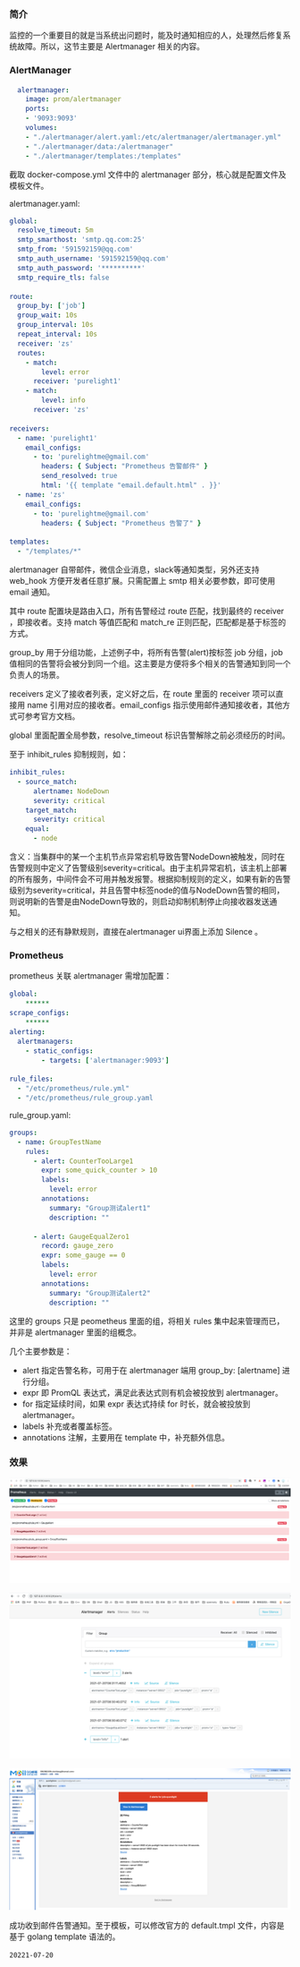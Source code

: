 ### 简介

监控的一个重要目的就是当系统出问题时，能及时通知相应的人，处理然后修复系统故障。所以，这节主要是 Alertmanager 相关的内容。

### AlertManager

```yaml
  alertmanager:
    image: prom/alertmanager
    ports:
    - '9093:9093'
    volumes:
    - "./alertmanager/alert.yaml:/etc/alertmanager/alertmanager.yml"
    - "./alertmanager/data:/alertmanager"
    - "./alertmanager/templates:/templates"
```

截取 docker-compose.yml 文件中的 alertmanager 部分，核心就是配置文件及模板文件。

alertmanager.yaml:

```yaml
global:
  resolve_timeout: 5m
  smtp_smarthost: 'smtp.qq.com:25'
  smtp_from: '591592159@qq.com'
  smtp_auth_username: '591592159@qq.com'
  smtp_auth_password: '**********'
  smtp_require_tls: false

route:
  group_by: ['job']
  group_wait: 10s
  group_interval: 10s
  repeat_interval: 10s
  receiver: 'zs'
  routes:
    - match:
        level: error
      receiver: 'purelight1'
    - match:
        level: info
      receiver: 'zs'

receivers:
  - name: 'purelight1'
    email_configs:
      - to: 'purelightme@gmail.com'
        headers: { Subject: "Prometheus 告警邮件" }
        send_resolved: true
        html: '{{ template "email.default.html" . }}'
  - name: 'zs'
    email_configs:
      - to: 'purelightme@gmail.com'
        headers: { Subject: "Prometheus 告警了" }

templates:
  - "/templates/*"
```

alertmanager 自带邮件，微信企业消息，slack等通知类型，另外还支持 web_hook 方便开发者任意扩展。只需配置上 smtp 相关必要参数，即可使用 email 通知。

其中 route 配置块是路由入口，所有告警经过 route 匹配，找到最终的 receiver ，即接收者。支持 match 等值匹配和 match_re 正则匹配，匹配都是基于标签的方式。

group_by 用于分组功能，上述例子中，将所有告警(alert)按标签 job 分组，job值相同的告警将会被分到同一个组。这主要是方便将多个相关的告警通知到同一个负责人的场景。

receivers 定义了接收者列表，定义好之后，在 route 里面的 receiver 项可以直接用 name 引用对应的接收者。email_configs 指示使用邮件通知接收者，其他方式可参考官方文档。

global 里面配置全局参数，resolve_timeout 标识告警解除之前必须经历的时间。

至于 inhibit_rules 抑制规则，如：

```yaml
inhibit_rules:
  - source_match:
      alertname: NodeDown
      severity: critical
    target_match:
      severity: critical
    equal:
      - node
```

含义：当集群中的某一个主机节点异常宕机导致告警NodeDown被触发，同时在告警规则中定义了告警级别severity=critical。由于主机异常宕机，该主机上部署的所有服务，中间件会不可用并触发报警。根据抑制规则的定义，如果有新的告警级别为severity=critical，并且告警中标签node的值与NodeDown告警的相同，则说明新的告警是由NodeDown导致的，则启动抑制机制停止向接收器发送通知。

与之相关的还有静默规则，直接在alertmanager ui界面上添加 Silence 。

### Prometheus

prometheus 关联 alertmanager 需增加配置：

```yaml
global:
	******
scrape_configs:
	******
alerting:
  alertmanagers:
    - static_configs:
        - targets: ['alertmanager:9093']

rule_files:
  - "/etc/prometheus/rule.yml"
  - "/etc/prometheus/rule_group.yaml
```

rule_group.yaml:

```yaml
groups:
  - name: GroupTestName
    rules:
      - alert: CounterTooLarge1
        expr: some_quick_counter > 10
        labels:
          level: error
        annotations:
          summary: "Group测试alert1"
          description: ""

      - alert: GaugeEqualZero1
        record: gauge_zero
        expr: some_gauge == 0
        labels:
          level: error
        annotations:
          summary: "Group测试alert2"
          description: ""
```

这里的 groups 只是 peometheus 里面的组，将相关 rules 集中起来管理而已，并非是 alertmanager 里面的组概念。

几个主要参数是：

- alert 指定告警名称，可用于在 alertmanager 端用 group_by: [alertname] 进行分组。
- expr 即 PromQL 表达式，满足此表达式则有机会被投放到 alertmanager。
- for 指定延续时间，如果 expr 表达式持续 for 时长，就会被投放到 alertmanager。
- labels 补充或者覆盖标签。
- annotations 注解，主要用在 template 中，补充额外信息。

### 效果

![37-01](images/37-01.png)

![37-02](images/37-02.png)

![37-03](images/37-03.png)

成功收到邮件告警通知。至于模板，可以修改官方的 default.tmpl 文件，内容是基于 golang template 语法的。



`20221-07-20`

